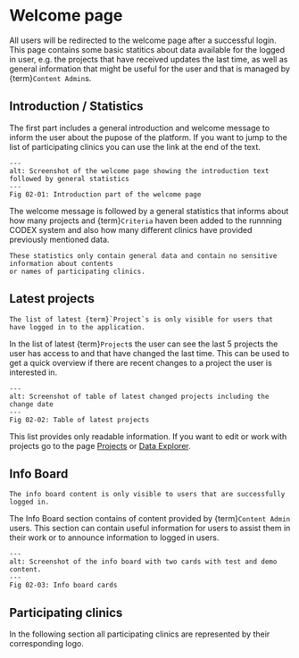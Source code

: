 # Welcome page

All users will be redirected to the welcome page after a successful login. This page contains
some basic statitics about data available for the logged in user, e.g. the projects that have
received updates the last time, as well as general information that might be useful for the user
and that is managed by {term}`Content Admin`s.

## Introduction / Statistics

The first part includes a general introduction and welcome message to inform the user about the
pupose of the platform. If you want to jump to the list of participating clinics you can use the
link at the end of the text.

```{figure} images/welcome_page_intro.png
---
alt: Screenshot of the welcome page showing the introduction text followed by general statistics
---
Fig 02-01: Introduction part of the welcome page
```

The welcome message is followed by a general statistics that informs about how many projects and
{term}`Criteria` haven been added to the runnning CODEX system and also how many different clinics have
provided previously mentioned data.

```{note}
These statistics only contain general data and contain no sensitive information about contents
or names of participating clinics.
```

## Latest projects

```{important}
The list of latest {term}`Project`s is only visible for users that have logged in to the application.
```

In the list of latest {term}`Project`s the user can see the last 5 projects the user has access to and that
have changed the last time. This can be used to get a quick overview if there are recent changes
to a project the user is interested in.

```{figure} images/latest_projects.png
---
alt: Screenshot of table of latest changed projects including the change date
---
Fig 02-02: Table of latest projects
```

This list provides only readable information. If you want to edit or work with projects go to the
page [Projects](../04_projects/04_projects.md) or [Data Explorer](../05_data_explorer/05_data_explorer.md).

## Info Board

```{important}
The info board content is only visible to users that are successfully logged in.
```

The Info Board section contains of content provided by {term}`Content Admin` users. This section
can contain useful information for users to assist them in their work or to announce information
to logged in users.

```{figure} images/info_board.png
---
alt: Screenshot of the info board with two cards with test and demo content.
---
Fig 02-03: Info board cards
```

## Participating clinics

In the following section all participating clinics are represented by their corresponding logo.

